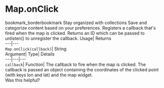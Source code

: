  
#  Map.onClick 
bookmark_borderbookmark Stay organized with collections  Save and categorize content based on your preferences.
Registers a callback that's fired when the map is clicked. 
Returns an ID which can be passed to unlisten() to unregister the callback.
Usage| Returns  
---|---  
`Map.onClick(callback)`| String  
Argument| Type| Details  
---|---|---  
`callback`| Function| The callback to fire when the map is clicked. The callback is passed an object containing the coordinates of the clicked point (with keys lon and lat) and the map widget.  
Was this helpful?
